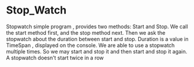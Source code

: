 # Stop_Watch

Stopwatch simple program , provides two methods: Start and Stop. We call the start method first, and the stop method next. 
Then we ask the stopwatch about the duration between start and stop. 
Duration is a value in TimeSpan , displayed on the console. 
We are able to use a stopwatch multiple times.
So we may start and stop it and then 
start and stop it again. 
A stopwatch doesn't start twice in a row 
